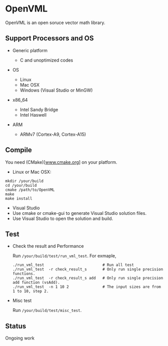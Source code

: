 # OpenVML

OpenVML is an open soruce vector math library.

## Support Processors and OS

* Generic platform
  * C and unoptimized codes

* OS
  * Linux
  * Mac OSX
  * Windows (Visual Studio or MinGW)

* x86_64
  * Intel Sandy Bridge
  * Intel Haswell

* ARM
  * ARMv7 (Cortex-A9, Cortex-A15)

## Compile

You need (CMake)[www.cmake.org] on your platform.

* Linux or Mac OSX:

```
mkdir /your/build
cd /your/build
cmake /path/to/OpenVML
make
make install
```

* Visual Studio
 * Use cmake or cmake-gui to generate Visual Studio solution files.
 * Use Visual Studio to open the solution and build.

## Test

 * Check the result and Performance

   Run `/your/build/test/run_vml_test`.
   For exmaple,
   ```
   ./run_vml_test                          # Run all test
   ./run_vml_test  -r check_result_s       # Only run single precision functions.
   ./run_vml_test  -r check_result_s add   # Only run single precision add function (vsAdd).
   ./run_vml_test  -n 1 10 2               # The input sizes are from 1 to 10, step 2.
   ```

 * Misc test

   Run `/your/build/test/misc_test`.

## Status

Ongoing work
